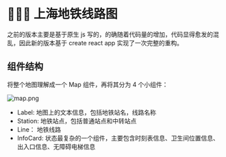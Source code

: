 # :train2::train2::train2: 上海地铁线路图

之前的版本主要是基于原生 js 写的，的确随着代码量的增加，代码显得愈发的混乱，因此新的版本基于 create react app 实现了一次完整的重构。

## 组件结构

将整个地图理解成一个 Map 组件，再将其分为 4 个小组件：

![map.png](http://ozfo4jjxb.bkt.clouddn.com/map.png)

* Label: 地图上的文本信息，包括地铁站名，线路名称
* Station: 地铁站点，包括普通站点和中转站点
* Line： 地铁线路
* InfoCard: 状态最复杂的一个组件，主要包含时刻表信息、卫生间位置信息、出入口信息、无障碍电梯信息




